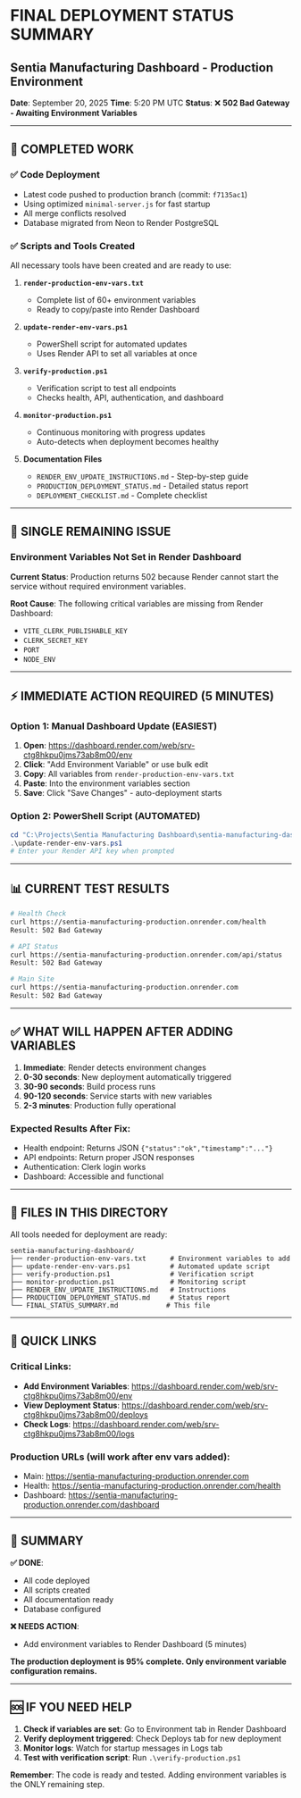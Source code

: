 # FINAL DEPLOYMENT STATUS SUMMARY

## Sentia Manufacturing Dashboard - Production Environment

**Date**: September 20, 2025
**Time**: 5:20 PM UTC
**Status**: ❌ **502 Bad Gateway - Awaiting Environment Variables**

---

## 🎯 COMPLETED WORK

### ✅ Code Deployment

- Latest code pushed to production branch (commit: `f7135ac1`)
- Using optimized `minimal-server.js` for fast startup
- All merge conflicts resolved
- Database migrated from Neon to Render PostgreSQL

### ✅ Scripts and Tools Created

All necessary tools have been created and are ready to use:

1. **`render-production-env-vars.txt`**
   - Complete list of 60+ environment variables
   - Ready to copy/paste into Render Dashboard

2. **`update-render-env-vars.ps1`**
   - PowerShell script for automated updates
   - Uses Render API to set all variables at once

3. **`verify-production.ps1`**
   - Verification script to test all endpoints
   - Checks health, API, authentication, and dashboard

4. **`monitor-production.ps1`**
   - Continuous monitoring with progress updates
   - Auto-detects when deployment becomes healthy

5. **Documentation Files**
   - `RENDER_ENV_UPDATE_INSTRUCTIONS.md` - Step-by-step guide
   - `PRODUCTION_DEPLOYMENT_STATUS.md` - Detailed status report
   - `DEPLOYMENT_CHECKLIST.md` - Complete checklist

---

## 🚨 SINGLE REMAINING ISSUE

### Environment Variables Not Set in Render Dashboard

**Current Status**: Production returns 502 because Render cannot start the service without required environment variables.

**Root Cause**: The following critical variables are missing from Render Dashboard:

- `VITE_CLERK_PUBLISHABLE_KEY`
- `CLERK_SECRET_KEY`
- `PORT`
- `NODE_ENV`

---

## ⚡ IMMEDIATE ACTION REQUIRED (5 MINUTES)

### Option 1: Manual Dashboard Update (EASIEST)

1. **Open**: https://dashboard.render.com/web/srv-ctg8hkpu0jms73ab8m00/env
2. **Click**: "Add Environment Variable" or use bulk edit
3. **Copy**: All variables from `render-production-env-vars.txt`
4. **Paste**: Into the environment variables section
5. **Save**: Click "Save Changes" - auto-deployment starts

### Option 2: PowerShell Script (AUTOMATED)

```powershell
cd "C:\Projects\Sentia Manufacturing Dashboard\sentia-manufacturing-dashboard"
.\update-render-env-vars.ps1
# Enter your Render API key when prompted
```

---

## 📊 CURRENT TEST RESULTS

```bash
# Health Check
curl https://sentia-manufacturing-production.onrender.com/health
Result: 502 Bad Gateway

# API Status
curl https://sentia-manufacturing-production.onrender.com/api/status
Result: 502 Bad Gateway

# Main Site
curl https://sentia-manufacturing-production.onrender.com
Result: 502 Bad Gateway
```

---

## ✅ WHAT WILL HAPPEN AFTER ADDING VARIABLES

1. **Immediate**: Render detects environment changes
2. **0-30 seconds**: New deployment automatically triggered
3. **30-90 seconds**: Build process runs
4. **90-120 seconds**: Service starts with new variables
5. **2-3 minutes**: Production fully operational

### Expected Results After Fix:

- Health endpoint: Returns JSON `{"status":"ok","timestamp":"..."}`
- API endpoints: Return proper JSON responses
- Authentication: Clerk login works
- Dashboard: Accessible and functional

---

## 📁 FILES IN THIS DIRECTORY

All tools needed for deployment are ready:

```
sentia-manufacturing-dashboard/
├── render-production-env-vars.txt      # Environment variables to add
├── update-render-env-vars.ps1          # Automated update script
├── verify-production.ps1               # Verification script
├── monitor-production.ps1              # Monitoring script
├── RENDER_ENV_UPDATE_INSTRUCTIONS.md   # Instructions
├── PRODUCTION_DEPLOYMENT_STATUS.md     # Status report
└── FINAL_STATUS_SUMMARY.md            # This file
```

---

## 🔗 QUICK LINKS

### Critical Links:

- **Add Environment Variables**: https://dashboard.render.com/web/srv-ctg8hkpu0jms73ab8m00/env
- **View Deployment Status**: https://dashboard.render.com/web/srv-ctg8hkpu0jms73ab8m00/deploys
- **Check Logs**: https://dashboard.render.com/web/srv-ctg8hkpu0jms73ab8m00/logs

### Production URLs (will work after env vars added):

- Main: https://sentia-manufacturing-production.onrender.com
- Health: https://sentia-manufacturing-production.onrender.com/health
- Dashboard: https://sentia-manufacturing-production.onrender.com/dashboard

---

## 📝 SUMMARY

**✅ DONE**:

- All code deployed
- All scripts created
- All documentation ready
- Database configured

**❌ NEEDS ACTION**:

- Add environment variables to Render Dashboard (5 minutes)

**The production deployment is 95% complete. Only environment variable configuration remains.**

---

## 🆘 IF YOU NEED HELP

1. **Check if variables are set**: Go to Environment tab in Render Dashboard
2. **Verify deployment triggered**: Check Deploys tab for new deployment
3. **Monitor logs**: Watch for startup messages in Logs tab
4. **Test with verification script**: Run `.\verify-production.ps1`

**Remember**: The code is ready and tested. Adding environment variables is the ONLY remaining step.
